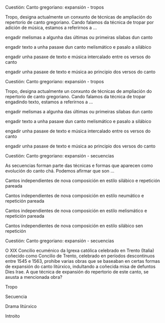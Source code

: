 Cuestión: Canto gregoriano: expansión - tropos

Tropo, designa actualmente un conxunto de técnicas de ampliación do repertorio de canto gregoriano. Cando falamos da técnica de tropar por adición de música, estamos a referirnos a  ...

engadir melismas a algunha das últimas ou primeiras sílabas dun canto 

engadir texto a unha pasaxe dun canto melismático e pasalo a silábico

engadir unha pasaxe de texto e música intercalado entre os versos do canto 

engadir unha pasaxe de texto e música ao principio dos versos do canto 



Cuestión: Canto gregoriano: expansión - tropos

Tropo, designa actualmente un conxunto de técnicas de ampliación do repertorio de canto gregoriano. Cando falamos da técnica de tropar engadindo texto, estamos a referirnos a  ...

engadir melismas a algunha das últimas ou primeiras sílabas dun canto 

engadir texto a unha pasaxe dun canto melismático e pasalo a silábico

engadir unha pasaxe de texto e música intercalado entre os versos do canto 

engadir unha pasaxe de texto e música ao principio dos versos do canto 



Cuestión: Canto gregoriano: expansión - secuencias

As secuencias forman parte das técnicas e formas que aparecen como evolución do canto chá. Podemos afirmar que son ...

Cantos independientes de nova composición en estilo silábico e repetición pareada

Cantos independientes de nova composición en estilo neumático e repetición pareada

Cantos independientes de nova composición en estilo melismático e repetición pareada

Cantos independientes de nova composición en estilo silábico sen repetición



Cuestión: Canto gregoriano: expansión - secuencias

O XIX Concilio ecuménico da Igrexa católica celebrado en Trento (Italia) coñecido como Concilio de Trento, celebrado en períodos descontinuos entre 1545 e 1563, prohibe varias obras que se baseaban en certas formas de expansión do canto litúrxico, indultando a coñecida misa de defuntos Dies Irae.  A que técnica de expansión do repertorio de este canto, se axusta a mencionada obra?

Tropo

Secuencia

Drama litúrxico

Introito